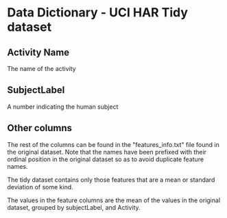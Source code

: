 # Data Dictionary - UCI HAR Tidy dataset

## Activity Name
The name of the activity

## SubjectLabel
A number indicating the human subject

## Other columns

The rest of the columns can be found in the "features_info.txt" file found in the original dataset. Note that the names have been prefixed with their ordinal position in the original dataset so as to avoid duplicate feature names.

The tidy dataset contains only those features that are a mean or standard deviation of some kind.

The values in the feature columns are the mean of the values in the original dataset, grouped by subjectLabel, and Activity.